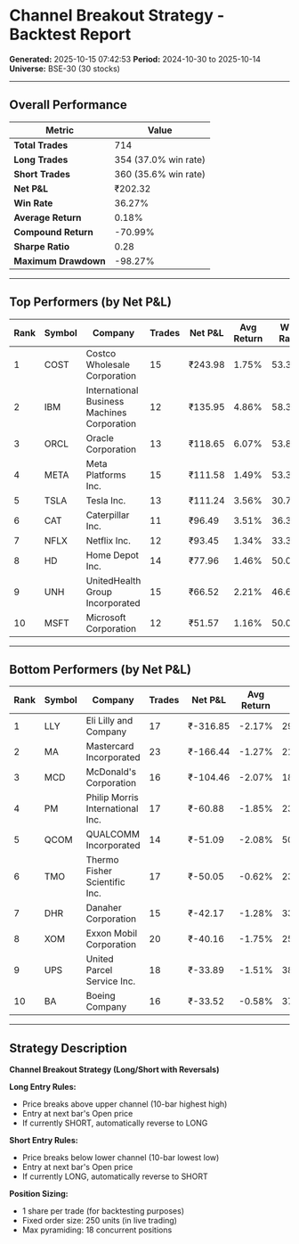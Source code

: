 # Channel Breakout Strategy - Backtest Report

**Generated:** 2025-10-15 07:42:53
**Period:** 2024-10-30 to 2025-10-14
**Universe:** BSE-30 (30 stocks)

---

## Overall Performance

| Metric | Value |
|--------|-------|
| **Total Trades** | 714 |
| **Long Trades** | 354 (37.0% win rate) |
| **Short Trades** | 360 (35.6% win rate) |
| **Net P&L** | ₹202.32 |
| **Win Rate** | 36.27% |
| **Average Return** | 0.18% |
| **Compound Return** | -70.99% |
| **Sharpe Ratio** | 0.28 |
| **Maximum Drawdown** | -98.27% |

---

## Top Performers (by Net P&L)

| Rank | Symbol | Company | Trades | Net P&L | Avg Return | Win Rate |
|------|--------|---------|--------|---------|------------|----------|
| 1 | COST | Costco Wholesale Corporation | 15 | ₹243.98 | 1.75% | 53.33% |
| 2 | IBM | International Business Machines Corporation | 12 | ₹135.95 | 4.86% | 58.33% |
| 3 | ORCL | Oracle Corporation | 13 | ₹118.65 | 6.07% | 53.85% |
| 4 | META | Meta Platforms Inc. | 15 | ₹111.58 | 1.49% | 53.33% |
| 5 | TSLA | Tesla Inc. | 13 | ₹111.24 | 3.56% | 30.77% |
| 6 | CAT | Caterpillar Inc. | 11 | ₹96.49 | 3.51% | 36.36% |
| 7 | NFLX | Netflix Inc. | 12 | ₹93.45 | 1.34% | 33.33% |
| 8 | HD | Home Depot Inc. | 14 | ₹77.96 | 1.46% | 50.00% |
| 9 | UNH | UnitedHealth Group Incorporated | 15 | ₹66.52 | 2.21% | 46.67% |
| 10 | MSFT | Microsoft Corporation | 12 | ₹51.57 | 1.16% | 50.00% |

---

## Bottom Performers (by Net P&L)

| Rank | Symbol | Company | Trades | Net P&L | Avg Return | Win Rate |
|------|--------|---------|--------|---------|------------|----------|
| 1 | LLY | Eli Lilly and Company | 17 | ₹-316.85 | -2.17% | 29.41% |
| 2 | MA | Mastercard Incorporated | 23 | ₹-166.44 | -1.27% | 21.74% |
| 3 | MCD | McDonald's Corporation | 16 | ₹-104.46 | -2.07% | 18.75% |
| 4 | PM | Philip Morris International Inc. | 17 | ₹-60.88 | -1.85% | 23.53% |
| 5 | QCOM | QUALCOMM Incorporated | 14 | ₹-51.09 | -2.08% | 50.00% |
| 6 | TMO | Thermo Fisher Scientific Inc. | 17 | ₹-50.05 | -0.62% | 23.53% |
| 7 | DHR | Danaher Corporation | 15 | ₹-42.17 | -1.28% | 33.33% |
| 8 | XOM | Exxon Mobil Corporation | 20 | ₹-40.16 | -1.75% | 25.00% |
| 9 | UPS | United Parcel Service Inc. | 18 | ₹-33.89 | -1.51% | 38.89% |
| 10 | BA | Boeing Company | 16 | ₹-33.52 | -0.58% | 37.50% |

---

## Strategy Description

**Channel Breakout Strategy (Long/Short with Reversals)**

**Long Entry Rules:**
- Price breaks above upper channel (10-bar highest high)
- Entry at next bar's Open price
- If currently SHORT, automatically reverse to LONG

**Short Entry Rules:**
- Price breaks below lower channel (10-bar lowest low)
- Entry at next bar's Open price
- If currently LONG, automatically reverse to SHORT

**Position Sizing:**
- 1 share per trade (for backtesting purposes)
- Fixed order size: 250 units (in live trading)
- Max pyramiding: 18 concurrent positions

